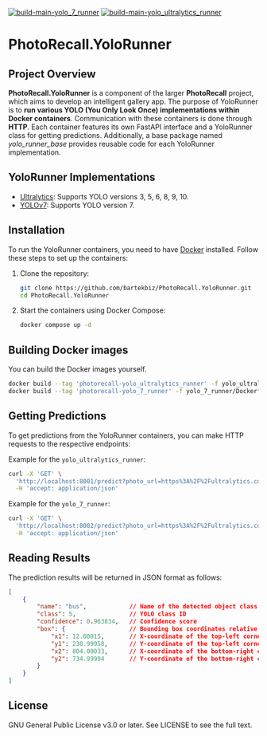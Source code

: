 [![build-main-yolo_7_runner](https://github.com/bartekbiz/PhotoRecall.YoloRunner/actions/workflows/build-main-yolo_7_runner.yml/badge.svg?branch=main)](https://github.com/bartekbiz/PhotoRecall.YoloRunner/actions/workflows/build-main-yolo_7_runner.yml)
[![build-main-yolo_ultralytics_runner](https://github.com/bartekbiz/PhotoRecall.YoloRunner/actions/workflows/build-main-yolo_ultralytics_runner.yml/badge.svg)](https://github.com/bartekbiz/PhotoRecall.YoloRunner/actions/workflows/build-main-yolo_ultralytics_runner.yml)
# PhotoRecall.YoloRunner

## Project Overview
**PhotoRecall.YoloRunner** is a component of the larger **PhotoRecall** project, which aims to develop an intelligent gallery app. The purpose of YoloRunner is to **run various YOLO (You Only Look Once) implementations within Docker containers**. Communication with these containers is done through **HTTP**. Each container features its own FastAPI interface and a YoloRunner class for getting predictions. Additionally, a base package named _yolo_runner_base_ provides reusable code for each YoloRunner implementation.

## YoloRunner Implementations
- [Ultralytics](https://docs.ultralytics.com/): Supports YOLO versions 3, 5, 6, 8, 9, 10.
- [YOLOv7](https://github.com/WongKinYiu/yolov7): Supports YOLO version 7.

## Installation
To run the YoloRunner containers, you need to have [Docker](https://www.docker.com/get-started/) installed. Follow these steps to set up the containers:

1. Clone the repository:
    ```sh
    git clone https://github.com/bartekbiz/PhotoRecall.YoloRunner.git
    cd PhotoRecall.YoloRunner
    ```

2. Start the containers using Docker Compose:
    ```sh
    docker compose up -d
    ```

## Building Docker images
You can build the Docker images yourself.
```sh
docker build --tag 'photorecall-yolo_ultralytics_runner' -f yolo_ultralytics_runner/Dockerfile .
docker build --tag 'photorecall-yolo_7_runner' -f yolo_7_runner/Dockerfile .
```

## Getting Predictions
To get predictions from the YoloRunner containers, you can make HTTP requests to the respective endpoints:

Example for the `yolo_ultralytics_runner`:
```sh
curl -X 'GET' \
  'http://localhost:8001/predict?photo_url=https%3A%2F%2Fultralytics.com%2Fimages%2Fbus.jpg&model_name=yolov10n.pt' \
  -H 'accept: application/json'
```

Example for the `yolo_7_runner`:
```sh
curl -X 'GET' \
  'http://localhost:8002/predict?photo_url=https%3A%2F%2Fultralytics.com%2Fimages%2Fbus.jpg&model_name=yolov7.pt' \
  -H 'accept: application/json'
```

## Reading Results
The prediction results will be returned in JSON format as follows:
```json
[
    {
        "name": "bus",            // Name of the detected object class
        "class": 5,               // YOLO class ID
        "confidence": 0.963834,   // Confidence score
        "box": {                  // Bounding box coordinates relative to the top-left corner of the image
            "x1": 12.00015,       // X-coordinate of the top-left corner
            "y1": 230.99958,      // Y-coordinate of the top-left corner
            "x2": 804.00033,      // X-coordinate of the bottom-right corner
            "y2": 734.99994       // Y-coordinate of the bottom-right corner
        }
    }
]
```

## License
GNU General Public License v3.0 or later.
See LICENSE to see the full text.
